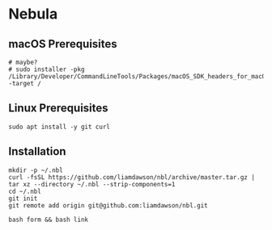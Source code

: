 # Nebula

## macOS Prerequisites

```shell
# maybe?
# sudo installer -pkg /Library/Developer/CommandLineTools/Packages/macOS_SDK_headers_for_macOS_10.14.pkg -target /
```

## Linux Prerequisites

```shell
sudo apt install -y git curl
```

## Installation

```shell
mkdir -p ~/.nbl
curl -fsSL https://github.com/liamdawson/nbl/archive/master.tar.gz | tar xz --directory ~/.nbl --strip-components=1
cd ~/.nbl
git init
git remote add origin git@github.com:liamdawson/nbl.git

bash form && bash link
```
